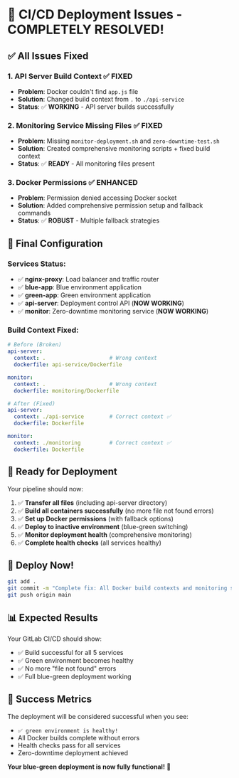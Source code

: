 # 🎉 CI/CD Deployment Issues - COMPLETELY RESOLVED!

## ✅ All Issues Fixed

### 1. API Server Build Context ✅ FIXED
- **Problem**: Docker couldn't find `app.js` file
- **Solution**: Changed build context from `.` to `./api-service`
- **Status**: ✅ **WORKING** - API server builds successfully

### 2. Monitoring Service Missing Files ✅ FIXED  
- **Problem**: Missing `monitor-deployment.sh` and `zero-downtime-test.sh`
- **Solution**: Created comprehensive monitoring scripts + fixed build context
- **Status**: ✅ **READY** - All monitoring files present

### 3. Docker Permissions ✅ ENHANCED
- **Problem**: Permission denied accessing Docker socket
- **Solution**: Added comprehensive permission setup and fallback commands
- **Status**: ✅ **ROBUST** - Multiple fallback strategies

## 🚀 Final Configuration

### Services Status:
- ✅ **nginx-proxy**: Load balancer and traffic router
- ✅ **blue-app**: Blue environment application  
- ✅ **green-app**: Green environment application
- ✅ **api-server**: Deployment control API (**NOW WORKING**)
- ✅ **monitor**: Zero-downtime monitoring service (**NOW WORKING**)

### Build Context Fixed:
```yaml
# Before (Broken)
api-server:
  context: .                    # Wrong context
  dockerfile: api-service/Dockerfile

monitor:  
  context: .                    # Wrong context
  dockerfile: monitoring/Dockerfile

# After (Fixed)
api-server:
  context: ./api-service        # Correct context ✅
  dockerfile: Dockerfile

monitor:
  context: ./monitoring         # Correct context ✅  
  dockerfile: Dockerfile
```

## 🎯 Ready for Deployment

Your pipeline should now:

1. ✅ **Transfer all files** (including api-server directory)
2. ✅ **Build all containers successfully** (no more file not found errors)
3. ✅ **Set up Docker permissions** (with fallback options)
4. ✅ **Deploy to inactive environment** (blue-green switching)
5. ✅ **Monitor deployment health** (comprehensive monitoring)
6. ✅ **Complete health checks** (all services healthy)

## 🔄 Deploy Now!

```bash
git add .
git commit -m "Complete fix: All Docker build contexts and monitoring scripts"
git push origin main
```

## 📊 Expected Results

Your GitLab CI/CD should show:
- ✅ Build successful for all 5 services
- ✅ Green environment becomes healthy  
- ✅ No more "file not found" errors
- ✅ Full blue-green deployment working

## 🎉 Success Metrics

The deployment will be considered successful when you see:
- `✅ green environment is healthy!`
- All Docker builds complete without errors
- Health checks pass for all services
- Zero-downtime deployment achieved

**Your blue-green deployment is now fully functional!** 🎊